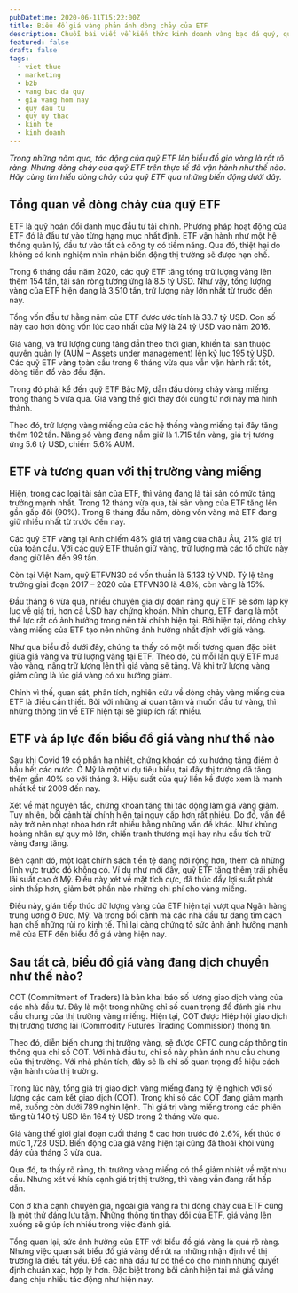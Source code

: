 ```yaml
---
pubDatetime: 2020-06-11T15:22:00Z
title: Biểu đồ giá vàng phản ánh dòng chảy của ETF
description: Chuỗi bài viết về kiến thức kinh doanh vàng bạc đá quý, quỹ ủy thác đầu tư do nhavantuonglai chia sẻ sẽ cung cấp những kiến thức hữu ích, giúp các nhà đầu tư biết nên bắt đầu thế nào để khởi nghiệp hiệu quả.
featured: false
draft: false
tags:
  - viet thue
  - marketing
  - b2b
  - vang bac da quy
  - gia vang hom nay
  - quy dau tu
  - quy uy thac
  - kinh te
  - kinh doanh
---
```


_Trong những năm qua, tác động của quỹ ETF lên biểu đồ giá vàng là rất rõ ràng. Nhưng dòng chảy của quỹ ETF trên thực tế đã vận hành như thế nào. Hãy cùng tìm hiểu dòng chảy của quỹ ETF qua những biến động dưới đây._

## Tổng quan về dòng chảy của quỹ ETF

ETF là quỹ hoán đổi danh mục đầu tư tài chính. Phương pháp hoạt động của ETF đó là đầu tư vào từng hạng mục nhất định. ETF vận hành như một hệ thống quản lý, đầu tư vào tất cả công ty có tiềm năng. Qua đó, thiệt hại do không có kinh nghiệm nhìn nhận biến động thị trường sẽ được hạn chế.

Trong 6 tháng đầu năm 2020, các quỹ ETF tăng tổng trữ lượng vàng lên thêm 154 tấn, tài sản ròng tương ứng là 8.5 tỷ USD. Như vậy, tổng lượng vàng của ETF hiện đang là 3,510 tấn, trữ lượng này lớn nhất từ trước đến nay.

Tổng vốn đầu tư hằng năm của ETF được ước tính là 33.7 tỷ USD. Con số này cao hơn dòng vốn lúc cao nhất của Mỹ là 24 tỷ USD vào năm 2016.

Giá vàng, và trữ lượng cùng tăng dần theo thời gian, khiến tài sản thuộc quyền quản lý (AUM – Assets under management) lên kỷ lục 195 tỷ USD. Các quỹ ETF vàng toàn cầu trong 6 tháng vừa qua vẫn vận hành rất tốt, dòng tiền đổ vào đều đặn.

Trong đó phải kể đến quỹ ETF Bắc Mỹ, dẫn đầu dòng chảy vàng miếng trong tháng 5 vừa qua. Giá vàng thế giới thay đổi cũng từ nơi này mà hình thành.

Theo đó, trữ lượng vàng miếng của các hệ thống vàng miếng tại đây tăng thêm 102 tấn. Nâng số vàng đang nắm giữ là 1.715 tấn vàng, giá trị tương ứng 5.6 tỷ USD, chiếm 5.6% AUM.

## ETF và tương quan với thị trường vàng miếng

Hiện, trong các loại tài sản của ETF, thì vàng đang là tài sản có mức tăng trưởng mạnh nhất. Trong 12 tháng vừa qua, tài sản vàng của ETF tăng lên gần gấp đôi (90%). Trong 6 tháng đầu năm, dòng vốn vàng mà ETF đang giữ nhiều nhất từ trước đến nay.

Các quỹ ETF vàng tại Anh chiếm 48% giá trị vàng của châu Âu, 21% giá trị của toàn cầu. Với các quỹ ETF thuần giữ vàng, trữ lượng mà các tổ chức này đang giữ lên đến 99 tấn.

Còn tại Việt Nam, quỹ ETFVN30 có vốn thuần là 5,133 tỷ VND. Tỷ lệ tăng trưởng giai đoạn 2017 – 2020 của ETFVN30 là 4.8%, còn vàng là 15%.

Đầu tháng 6 vừa qua, nhiều chuyên gia dự đoán rẳng quỹ ETF sẽ sớm lập kỷ lục về giá trị, hơn cả USD hay chứng khoán. Nhìn chung, ETF đang là một thế lực rất có ảnh hưởng trong nền tài chính hiện tại. Bởi hiện tại, dòng chảy vàng miếng của ETF tạo nên những ảnh hưởng nhất định với giá vàng.

Như qua biểu đồ dưới đây, chúng ta thấy có một mối tương quan đặc biệt giữa giá vàng và trữ lượng vàng tại ETF. Theo đó, cứ mỗi lần quỹ ETF mua vào vàng, nâng trữ lượng lên thì giá vàng sẽ tăng. Và khi trữ lượng vàng giảm cũng là lúc giá vàng có xu hướng giảm.

Chính vì thế, quan sát, phân tích, nghiên cứu về dòng chảy vàng miếng của ETF là điều cần thiết. Bởi với những ai quan tâm và muốn đầu tư vàng, thì những thông tin về ETF hiện tại sẽ giúp ích rất nhiều.

## ETF và áp lực đến biểu đồ giá vàng như thế nào

Sau khi Covid 19 có phần hạ nhiệt, chứng khoán có xu hướng tăng điểm ở hầu hết các nước. Ở Mỹ là một ví dụ tiêu biểu, tại đây thị trường đã tăng thêm gần 40% so với tháng 3. Hiệu suất của quý liền kề được xem là mạnh nhất kể từ 2009 đến nay.

Xét về mặt nguyên tắc, chứng khoán tăng thì tác động làm giá vàng giảm. Tuy nhiên, bối cảnh tài chính hiện tại nguy cấp hơn rất nhiều. Do đó, vấn đề này trở nên nhạt nhòa hơn rất nhiều bằng những vấn đề khác. Như khủng hoảng nhân sự quy mô lớn, chiến tranh thương mại hay nhu cầu tích trữ vàng đang tăng.

Bên cạnh đó, một loạt chính sách tiền tệ đang nới rộng hơn, thêm cả những lĩnh vực trước đó không có. Ví dụ như mới đây, quỹ ETF tăng thêm trái phiếu lãi suất cao ở Mỹ. Điều này xét về mặt tích cực, đã thúc đẩy lợi suất phát sinh thấp hơn, giảm bớt phần nào những chi phí cho vàng miếng.

Điều này, gián tiếp thúc dữ lượng vàng của ETF hiện tại vượt qua Ngân hàng trung ương ở Đức, Mỹ. Và trong bối cảnh mà các nhà đầu tư đang tìm cách hạn chế những rủi ro kinh tế. Thì lại càng chứng tỏ sức ảnh ảnh hưởng mạnh mẽ của ETF đến biểu đồ giá vàng hiện nay.

## Sau tất cả, biểu đồ giá vàng đang dịch chuyển như thế nào?

COT (Commitment of Traders) là bản khai báo số lượng giao dịch vàng của các nhà đầu tư. Đây là một trong những chỉ số quan trọng để đánh giá nhu cầu chung của thị trường vàng miếng. Hiện tại, COT được Hiệp hội giao dịch thị trường tương lai (Commodity Futures Trading Commission) thông tin.

Theo đó, diễn biến chung thị trường vàng, sẽ được CFTC cung cấp thông tin thông qua chỉ số COT. Với nhà đầu tư, chỉ số này phản ánh nhu cầu chung của thị trường. Với nhà phân tích, đây sẽ là chỉ số quan trọng để hiệu cách vận hành của thị trường.

Trong lúc này, tổng giá trị giao dịch vàng miếng đang tỷ lệ nghịch với số lượng các cam kết giao dịch (COT). Trong khi số các COT đang giảm mạnh mẽ, xuống còn dưới 789 nghìn lệnh. Thì giá trị vàng miếng trong các phiên tăng từ 140 tỷ USD lên 164 tỷ USD trong 2 tháng vừa qua.

Giá vàng thế giới giai đoạn cuối tháng 5 cao hơn trước đó 2.6%, kết thúc ở mức 1,728 USD. Biến động của giá vàng hiện tại cũng đã thoái khỏi vùng đáy của tháng 3 vừa qua.

Qua đó, ta thấy rõ rằng, thị trường vàng miếng có thể giảm nhiệt về mặt nhu cầu. Nhưng xét về khía cạnh giá trị thị trường, thì vàng vẫn đang rất hấp dẫn.

Còn ở khía cạnh chuyên gia, ngoài giá vàng ra thì dòng chảy của ETF cũng là một thứ đáng lưu tâm. Những thông tin thay đổi của ETF, giá vàng lên xuống sẽ giúp ích nhiều trong việc đánh giá.

Tổng quan lại, sức ảnh hưởng của ETF với biểu đồ giá vàng là quá rõ ràng. Nhưng việc quan sát biểu đồ giá vàng để rút ra những nhận định về thị trường là điều tất yếu. Để các nhà đầu tư có thể có cho mình những quyết định chuẩn xác, hợp lý hơn. Đặc biệt trong bối cảnh hiện tại mà giá vàng đang chịu nhiều tác động như hiện nay.
